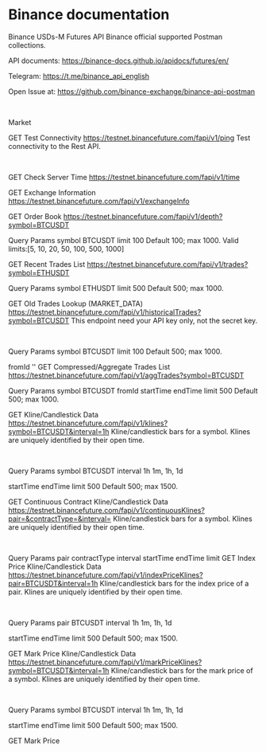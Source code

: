 # Binance documentation

Binance USDs-M Futures API
Binance official supported Postman collections.


API documents: https://binance-docs.github.io/apidocs/futures/en/﻿

Telegram: https://t.me/binance_api_english﻿

Open Issue at: https://github.com/binance-exchange/binance-api-postman﻿

﻿

Market
﻿

GET
Test Connectivity
https://testnet.binancefuture.com/fapi/v1/ping
Test connectivity to the Rest API.

﻿

GET
Check Server Time
https://testnet.binancefuture.com/fapi/v1/time
﻿

GET
Exchange Information
https://testnet.binancefuture.com/fapi/v1/exchangeInfo
﻿

GET
Order Book
https://testnet.binancefuture.com/fapi/v1/depth?symbol=BTCUSDT
﻿

Query Params
symbol
BTCUSDT
limit
100
Default 100; max 1000. Valid limits:[5, 10, 20, 50, 100, 500, 1000]

GET
Recent Trades List
https://testnet.binancefuture.com/fapi/v1/trades?symbol=ETHUSDT
﻿

Query Params
symbol
ETHUSDT
limit
500
Default 500; max 1000.

GET
Old Trades Lookup (MARKET_DATA)
https://testnet.binancefuture.com/fapi/v1/historicalTrades?symbol=BTCUSDT
This endpoint need your API key only, not the secret key.

﻿

Query Params
symbol
BTCUSDT
limit
100
Default 500; max 1000.

fromId
''
GET
Compressed/Aggregate Trades List
https://testnet.binancefuture.com/fapi/v1/aggTrades?symbol=BTCUSDT
﻿

Query Params
symbol
BTCUSDT
fromId
startTime
endTime
limit
500
Default 500; max 1000.

GET
Kline/Candlestick Data
https://testnet.binancefuture.com/fapi/v1/klines?symbol=BTCUSDT&interval=1h
Kline/candlestick bars for a symbol. Klines are uniquely identified by their open time.

﻿

Query Params
symbol
BTCUSDT
interval
1h
1m, 1h, 1d

startTime
endTime
limit
500
Default 500; max 1500.

GET
Continuous Contract Kline/Candlestick Data
https://testnet.binancefuture.com/fapi/v1/continuousKlines?pair=&contractType=&interval=
Kline/candlestick bars for a symbol. Klines are uniquely identified by their open time.

﻿

Query Params
pair
contractType
interval
startTime
endTime
limit
GET
Index Price Kline/Candlestick Data
https://testnet.binancefuture.com/fapi/v1/indexPriceKlines?pair=BTCUSDT&interval=1h
Kline/candlestick bars for the index price of a pair. Klines are uniquely identified by their open time.

﻿

Query Params
pair
BTCUSDT
interval
1h
1m, 1h, 1d

startTime
endTime
limit
500
Default 500; max 1500.

GET
Mark Price Kline/Candlestick Data
https://testnet.binancefuture.com/fapi/v1/markPriceKlines?symbol=BTCUSDT&interval=1h
Kline/candlestick bars for the mark price of a symbol. Klines are uniquely identified by their open time.

﻿

Query Params
symbol
BTCUSDT
interval
1h
1m, 1h, 1d

startTime
endTime
limit
500
Default 500; max 1500.

GET
Mark Price